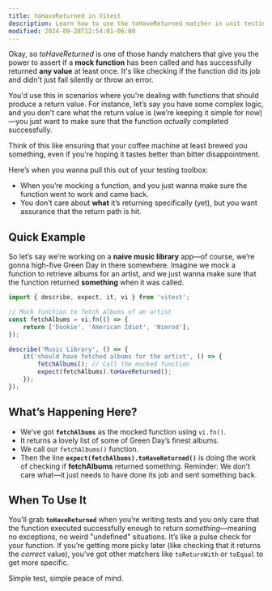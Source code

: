 ```yaml
---
title: toHaveReturned in Vitest
description: Learn how to use the toHaveReturned matcher in unit testing.
modified: 2024-09-28T12:54:01-06:00
---
```


Okay, so *toHaveReturned* is one of those handy matchers that give you the power to assert if a **mock function** has been called and has successfully returned **any value** at least once. It's like checking if the function did its job and didn't just fail silently or throw an error.

You'd use this in scenarios where you're dealing with functions that should produce a return value. For instance, let’s say you have some complex logic, and you don’t care what the return value is (we’re keeping it simple for now)—you just want to make sure that the function *actually* completed successfully.

Think of this like ensuring that your coffee machine at least brewed you something, even if you're hoping it tastes better than bitter disappointment.

Here’s when you wanna pull this out of your testing toolbox:

- When you’re mocking a function, and you just wanna make sure the function went to work and came back.
- You don’t care about **what** it’s returning specifically (yet), but you want assurance that the return path is hit.

## Quick Example

So let’s say we’re working on a **naive music library** app—of course, we’re gonna high-five Green Day in there somewhere. Imagine we mock a function to retrieve albums for an artist, and we just wanna make sure that the function returned **something** when it was called.

```javascript
import { describe, expect, it, vi } from 'vitest';

// Mock function to fetch albums of an artist
const fetchAlbums = vi.fn(() => {
	return ['Dookie', 'American Idiot', 'Nimrod'];
});

describe('Music Library', () => {
	it('should have fetched albums for the artist', () => {
		fetchAlbums(); // Call the mocked function
		expect(fetchAlbums).toHaveReturned();
	});
});
```

## What’s Happening Here?

- We’ve got **`fetchAlbums`** as the mocked function using `vi.fn()`.
- It returns a lovely list of some of Green Day’s finest albums.
- We call our `fetchAlbums()` function.
- Then the line **`expect(fetchAlbums).toHaveReturned()`** is doing the work of checking if **fetchAlbums** returned something. Reminder: We don’t care what—it just needs to have done its job and sent something back.

## When To Use It

You’ll grab **`toHaveReturned`** when you’re writing tests and you only care that the function executed successfully enough to return *something*—meaning no exceptions, no weird "undefined" situations. It’s like a pulse check for your function. If you’re getting more picky later (like checking that it returns the *correct* value), you’ve got other matchers like `toReturnWith` or `toEqual` to get more specific.

Simple test, simple peace of mind.
